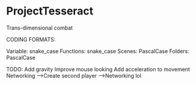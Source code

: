 # ProjectTesseract
Trans-dimensional combat

CODING FORMATS:

Variable: snake_case
Functions: snake_case
Scenes: PascalCase
Folders: PascalCase


TODO:
Add gravity
Improve mouse looking
Add acceleration to movement
Networking
-->Create second player
-->Networking lol
